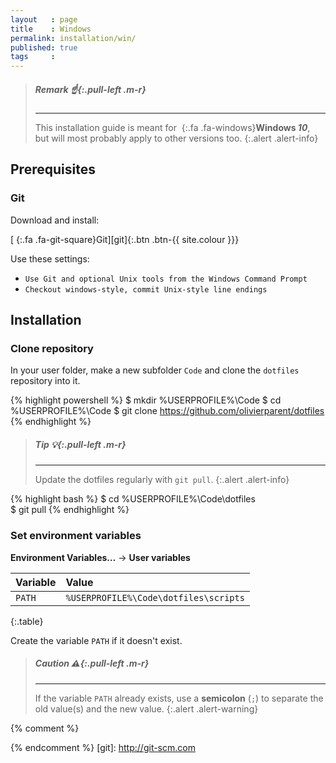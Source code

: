 ```yaml
---
layout   : page
title    : Windows
permalink: installation/win/
published: true
tags     :
---
```


> ##### **Remark** *:point_up:*{:.pull-left .m-r}
> ---
> This installation guide is meant for *&nbsp;*{:.fa .fa-windows}**Windows *10***, but will most probably apply to other versions too.
{:.alert .alert-info}

Prerequisites
-------------

### Git

Download and install:

[*&nbsp;*{:.fa .fa-git-square}Git][git]{:.btn .btn-{{ site.colour }}}

Use these settings:

 - `Use Git and optional Unix tools from the Windows Command Prompt`
 - `Checkout windows-style, commit Unix-style line endings`

Installation
------------

### Clone repository

In your user folder, make a new subfolder `Code` and clone the `dotfiles` repository into it.

{% highlight powershell %}
$ mkdir %USERPROFILE%\Code
$ cd %USERPROFILE%\Code
$ git clone https://github.com/olivierparent/dotfiles
{% endhighlight %}

> ##### **Tip** *:bulb:*{:.pull-left .m-r}
> ---
> Update the dotfiles regularly with `git pull`.
{:.alert .alert-info}

{% highlight bash %}
$ cd %USERPROFILE%\Code\dotfiles\
$ git pull
{% endhighlight %}

### Set environment variables

**Environment Variables…** → **User variables**

| Variable | Value                                 |
|:---------|:--------------------------------------|
| `PATH`   | `%USERPROFILE%\Code\dotfiles\scripts` |
{:.table}

Create the variable `PATH` if it doesn't exist.

> ##### **Caution** *:warning:*{:.pull-left .m-r}
> ---
> If the variable `PATH` already exists, use a **semicolon** (`;`) to separate the old value(s) and the new value.
{:.alert .alert-warning}


{% comment %}
<!-- ⚓ Hyperlinks -->
{% endcomment %}
[git]:                      http://git-scm.com